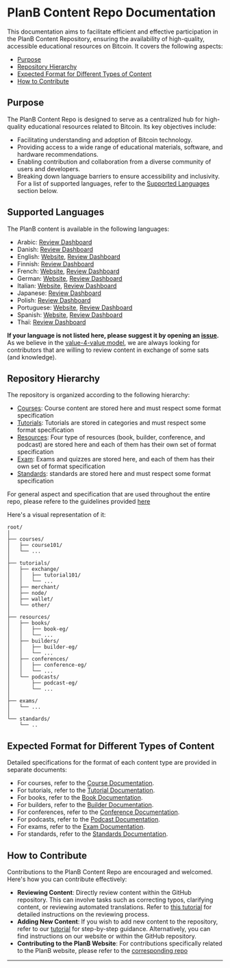 # PlanB Content Repo Documentation

This documentation aims to facilitate efficient and effective participation in the PlanB Content Repository, ensuring the availability of high-quality, accessible educational resources on Bitcoin.
It covers the following aspects:

- [Purpose](#purpose)
- [Repository Hierarchy](#repository-hierarchy)
- [Expected Format for Different Types of Content](#expected-format-for-different-types-of-content)
- [How to Contribute](#how-to-contribute)

## Purpose

The PlanB Content Repo is designed to serve as a centralized hub for high-quality educational resources related to Bitcoin. Its key objectives include:

- Facilitating understanding and adoption of Bitcoin technology.
- Providing access to a wide range of educational materials, software, and hardware recommendations.
- Enabling contribution and collaboration from a diverse community of users and developers.
- Breaking down language barriers to ensure accessibility and inclusivity. For a list of supported languages, refer to the [Supported Languages](#supported-languages) section below.

## Supported Languages

The PlanB content is available in the following languages:

- Arabic: [Review Dashboard](https://github.com/orgs/DecouvreBitcoin/projects/16)
- Danish: [Review Dashboard](https://github.com/orgs/DecouvreBitcoin/projects/24)
- English: [Website](https://planb.network/en), [Review Dashboard](https://github.com/orgs/DecouvreBitcoin/projects/21)
- Finnish: [Review Dashboard](https://github.com/orgs/DecouvreBitcoin/projects/32)
- French: [Website](https://planb.network/fr), [Review Dashboard](https://github.com/orgs/DecouvreBitcoin/projects/13)
- German: [Website](https://planb.network/de), [Review Dashboard](https://github.com/orgs/DecouvreBitcoin/projects/17)
- Italian: [Website](https://planb.network/it), [Review Dashboard](https://github.com/orgs/DecouvreBitcoin/projects/19)
- Japanese: [Review Dashboard](https://github.com/orgs/DecouvreBitcoin/projects/15)
- Polish: [Review Dashboard](https://github.com/orgs/DecouvreBitcoin/projects/34)
- Portuguese: [Website](https://planb.network/pt), [Review Dashboard](https://github.com/orgs/DecouvreBitcoin/projects/20)
- Spanish: [Website](https://planb.network/es), [Review Dashboard](https://github.com/orgs/DecouvreBitcoin/projects/18)
- Thaï: [Review Dashboard](https://github.com/orgs/DecouvreBitcoin/projects/30)

**If your language is not listed here, please suggest it by opening an [issue](https://github.com/DecouvreBitcoin/sovereign-university-data/issues/new).**
As we believe in the [value-4-value model](./value-4-value-model.md), we are always looking for contributors that are willing to review content in exchange of some sats (and knowledge). 

## Repository Hierarchy

The repository is organized according to the following hierarchy:

- [Courses](./course_documentation.md): Course content are stored here and must respect some format specification 
- [Tutorials](./tutorial_documentation.md): Tutorials are stored in categories and must respect some format specification
- [Resources](./resource_documentation.md): Four type of resources (book, builder, conference, and podcast) are stored here and each of them has their own set of format specification 
- [Exam](./exam_documentation.md): Exams and quizzes are stored here, and each of them has their own set of format specification
- [Standards](./standard_documentation.md): standards are stored here and must respect some format specification

For general aspect and specification that are used throughout the entire repo, please refere to the guidelines provided [here](./format_guidelines.md)


Here's a visual representation of it:

```
root/
│
├── courses/
│   ├── course101/
│   └── ...
│
├── tutorials/
│   ├── exchange/
│   │   ├── tutorial101/
│   │   └── ...
│   ├── merchant/
│   ├── node/
│   ├── wallet/
│   └── other/
│
├── resources/
│   ├── books/
│   │   ├── book-eg/
│   │   └── ...
│   ├── builders/
│   │   ├── builder-eg/
│   │   └── ...
│   ├── conferences/
│   │   ├── conference-eg/
│   │   └── ...
│   └── podcasts/
│       ├── podcast-eg/
│       └── ...
│
├── exams/
│   └── ...
│
└── standards/
    └── ..

```

## Expected Format for Different Types of Content

Detailed specifications for the format of each content type are provided in separate documents:

- For courses, refer to the [Course Documentation](./course_documentation.md).
- For tutorials, refer to the [Tutorial Documentation](./tutorial_documentation.md).
- For books, refer to the [Book Documentation](./book_documentation.md).
- For builders, refer to the [Builder Documentation](./builder_documentation.md).
- For conferences, refer to the [Conference Documentation](./conference_documentation.md).
- For podcasts, refer to the [Podcast Documentation](./podcast_documentation.md).
- For exams, refer to the [Exam Documentation](./exam_documentation.md).
- For standards, refer to the [Standards Documentation](./standards_documentation.md).

## How to Contribute

Contributions to the PlanB Content Repo are encouraged and welcomed. Here's how you can contribute effectively:

- **Reviewing Content**: Directly review content within the GitHub repository. This can involve tasks such as correcting typos, clarifying content, or reviewing automated translations. Refer to [this tutorial](./review_tutorial.md) for detailed instructions on the reviewing process.
- **Adding New Content**: If you wish to add new content to the repository, refer to our [tutorial](https://planb.network/en/tutorials/others/planb-content-production) for step-by-step guidance. Alternatively, you can find instructions on our website or within the GitHub repository.
- **Contributing to the PlanB Website**: For contributions specifically related to the PlanB website, please refer to the [corresponding repo](https://github.com/DecouvreBitcoin/sovereign-university)

---

